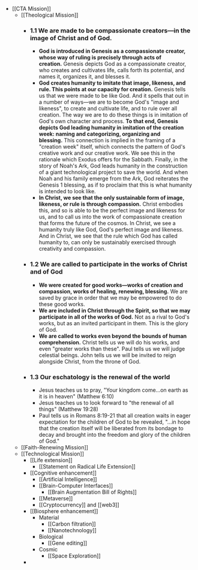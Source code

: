 - [[CTA Mission]]
    - [[Theological Mission]]
        - ### 1.1 We are made to be compassionate creators—in the image of Christ and of God.
            - **God is introduced in Genesis as a compassionate creator, whose way of ruling is precisely through acts of creation.** Genesis depicts God as a compassionate creator, who creates and cultivates life, calls forth its potential, and names it, organizes it, and blesses it.
            - **God creates humanity to imitate that image, likeness, and rule. This points at our capacity for creation.** Genesis tells us that we were made to be like God. And it spells that out in a number of ways—we are to become God's "image and likeness", to create and cultivate life, and to rule over all creation. The way we are to do these things is in imitation of God's own character and process. **To that end, Genesis depicts God leading humanity in imitation of the creation week: naming and categorizing, organizing and blessing.** This connection is implied in the framing of a "creation week" itself, which connects the pattern of God's creative work and our creative work. We see this in the rationale which Exodus offers for the Sabbath. Finally, in the story of Noah's Ark, God leads humanity in the construction of a giant technological project to save the world. And when Noah and his family emerge from the Ark, God reiterates the Genesis 1 blessing, as if to proclaim that this is what humanity is intended to look like.
            - **In Christ, we see that the only sustainable form of image, likeness, or rule is through compassion.** Christ embodies this, and so is able to be the perfect image and likeness for us, and to call us into the work of compassionate creation that forms the future of the cosmos. In Christ, we see a humanity truly like God, God's perfect image and likeness. And in Christ, we see that the rule which God has called humanity to, can only be sustainably exercised through creativity and compassion.
        - ### 1.2 We are called to participate in the works of Christ and of God
            - **We were created for good works—works of creation and compassion, works of healing, renewing, blessing.** We are saved by grace in order that we may be empowered to do these good works.
            - **We are included in Christ through the Spirit, so that we may participate in all of the works of God.** Not as a rival to God's works, but as an invited participant in them. This is the glory of God.
            - **We are called to works even beyond the bounds of human comprehension.** Christ tells us we will do his works, and even "greater works than these". Paul tells us we will judge celestial beings. John tells us we will be invited to reign alongside Christ, from the throne of God.
        - ### 1.3 Our eschatology is the renewal of the world
            - Jesus teaches us to pray, "Your kingdom come...on earth as it is in heaven" (Matthew 6:10)
            - Jesus teaches us to look forward to "the renewal of all things" (Matthew 19:28)
            - Paul tells us in Romans 8:19-21 that all creation waits in eager expectation for the children of God to be revealed, "...in hope that the creation itself will be liberated from its bondage to decay and brought into the freedom and glory of the children of God."
    - [[Faith-Renewing Mission]]
    - [[Technological Mission]]
        - [[Life extension]]
            - [[Statement on Radical Life Extension]]
        - [[Cognitive enhancement]]
            - [[Artificial Intelligence]]
            - [[Brain-Computer Interfaces]]
                - [[Brain Augmentation Bill of Rights]]
            - [[Metaverse]]
            - [[Cryptocurrency]] and [[web3]]
        - [[Biosphere enhancement]]
            - Material
                - [[Carbon filtration]]
                - [[Nanotechnology]]
            - Biological
                - [[Gene editing]]
            - Cosmic
                - [[Space Exploration]]
        - 
